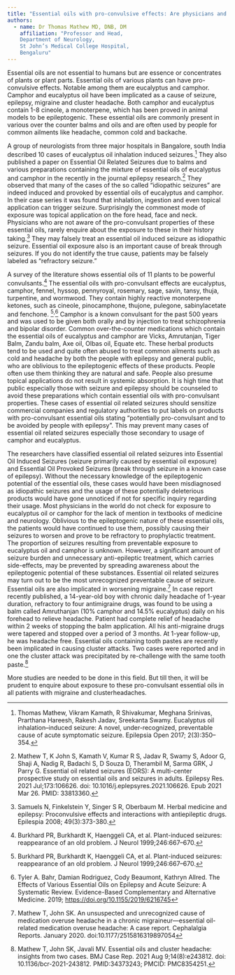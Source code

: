 ```yaml
---
title: "Essential oils with pro-convulsive effects: Are physicians and patients aware?"
authors:
  - name: Dr Thomas Mathew MD, DNB, DM
    affiliation: "Professor and Head,
    Department of Neurology,
    St John’s Medical College Hospital,
    Bengaluru"
---
```


Essential oils are not essential to humans but are essence or concentrates of plants or plant parts. Essential oils of various plants can have pro-convulsive effects. Notable among them are eucalyptus and camphor. Camphor and eucalyptus oil have been implicated as a cause of seizure,
epilepsy, migraine and cluster headache. Both camphor and eucalyptus contain 1-8 cineole, a monoterpene, which has been proved in animal models to be epileptogenic. These essential oils are commonly present in various over the counter balms and oils and are often used by people for common ailments like headache, common cold and backache.

A group of neurologists from three major hospitals in Bangalore, south India described 10 cases of eucalyptus oil inhalation induced seizures.[^1] They also published a paper on Essential Oil Related Seizures due to balms and various preparations containing the mixture of essential oils of eucalyptus and camphor in the recently in the journal epilepsy research.[^2] They observed that many of the cases of the so called “idiopathic seizures” are indeed induced and provoked by essential oils of eucalyptus and camphor. In their case series it was found that inhalation, ingestion and even topical application can trigger seizure. Surprisingly the commonest mode of exposure was topical application on the fore head, face and neck. Physicians who are not aware of the pro-convulsant properties of these essential oils, rarely enquire about the exposure to these in their history taking.[^3] They may falsely treat an essential oil induced seizure as idiopathic seizure. Essential oil exposure also is an important cause of break through seizures. If you do not identify the true cause, patients may be falsely labeled as “refractory seizure.”

[^1]: Thomas Mathew, Vikram Kamath, R Shivakumar, Meghana Srinivas, Prarthana Hareesh, Rakesh Jadav, Sreekanta Swamy. Eucalyptus oil inhalation–induced seizure: A novel, under-recognized, preventable cause of acute symptomatic seizure. Epilepsia Open 2017; 2(3):350–354.

[^2]: Mathew T, K John S, Kamath V, Kumar R S, Jadav R, Swamy S, Adoor G, Shaji A, Nadig R, Badachi S, D Souza D, Therambil M, Sarma GRK, J Parry G. Essential oil related seizures (EORS): A multi-center prospective study on essential oils and seizures in adults. Epilepsy Res. 2021 Jul;173:106626. doi: 10.1016/j.eplepsyres.2021.106626. Epub 2021 Mar 26. PMID: 33813360.

[^3]: Samuels N, Finkelstein Y, Singer S R, Oberbaum M. Herbal medicine and epilepsy: Proconvulsive effects and interactions with antiepileptic drugs. Epilespia 2008; 49(3):373-380.

A survey of the literature shows essential oils of 11 plants to be powerful convulsants.[^4] The essential oils with pro-convulsant effects are eucalyptus, camphor, fennel, hyssop, pennyroyal, rosemary, sage, savin, tansy, thuja, turpentine, and wormwood. They contain highly reactive
monoterpene ketones, such as cineole, pinocamphone, thujone, pulegone, sabinylacetate and fenchone.  [^4]<sup>,</sup>[^5]    Camphor is a known convulsant for the past 500 years and was used to be given both orally and by injection to treat schizophrenia and bipolar disorder. Common over-the-counter medications which contain the essential oils of eucalyptus and camphor are Vicks, Amrutanjan, Tiger Balm, Zandu balm, Axe oil, Olbas oil, Equate etc. These herbal products tend to be used and quite often abused to treat common ailments such as cold and headache by both the people with epilepsy and general public, who are oblivious to the epileptogenic effects
of these products. People often use them thinking they are natural and safe. People also presume topical applications do not result in systemic absorption. It is high time that public especially those with seizure and epilepsy should be counseled to avoid these preparations which
contain essential oils with pro-convulsant properties. These cases of essential oil related seizures should sensitize commercial companies and regulatory authorities to put labels on products with pro-convulsant essential oils stating “potentially pro-convulsant and to be avoided by people with epilepsy”. This may prevent many cases of essential oil related seizures especially those secondary to usage of camphor and eucalyptus.

[^4]: Burkhard PR, Burkhardt K, Haenggeli CA, et al. Plant-induced seizures: reappearance of an old problem. J Neurol 1999;246:667–670.
[^5]: Tyler A. Bahr, Damian Rodriguez, Cody Beaumont, Kathryn Allred. The Effects of Various Essential Oils on Epilepsy and Acute Seizure: A Systematic Review. Evidence-Based Complementary and Alternative Medicine. 2019; https://doi.org/10.1155/2019/6216745


The researchers have classified essential oil related seizures into Essential Oil Induced Seizures (seizure primarily caused by essential oil exposure) and Essential Oil Provoked Seizures (break through seizure in a known case of epilepsy). Without the necessary knowledge of the epileptogenic potential of the essential oils, these cases would have been misdiagnosed as idiopathic seizures and the usage of these potentially deleterious products would have gone unnoticed if not for specific inquiry regarding their usage. Most physicians in the world do not check for exposure to eucalyptus oil or camphor for the lack of mention in textbooks of medicine and neurology. Oblivious to the epileptogenic nature of these essential oils, the patients would have continued to use them, possibly causing their seizures to worsen and prove to be refractory
to prophylactic treatment. The proportion of seizures resulting from preventable exposure to eucalyptus oil and camphor is unknown. However, a significant amount of seizure burden and unnecessary anti-epileptic treatment, which carries side-effects, may be prevented by spreading
awareness about the epileptogenic potential of these substances. Essential oil related seizures may turn out to be the most unrecognized preventable cause of seizure.
Essential oils are also implicated in worsening migraine.[^6] In case report recently published, a 14-year-old boy with chronic daily headache of 1-year duration, refractory to four antimigraine drugs, was found to be using a balm called Amruthanjan (10% camphor and 14.5% eucalyptus)
daily on his forehead to relieve headache. Patient had complete relief of headache within 2 weeks of stopping the balm application. All his anti-migraine drugs were tapered and stopped over a period of 3 months. At 1-year follow-up, he was headache free. Essential oils containing tooth
pastes are recently been implicated in causing cluster attacks. Two cases were reported and in one the cluster attack was precipitated by re-challenge with the same tooth paste.[^7]

[^6]: Mathew T, John SK. An unsuspected and unrecognized cause of medication overuse headache in a chronic migraineur—essential oil-related medication overuse headache: A case report. Cephalalgia Reports. January 2020. doi:10.1177/2515816319897054

[^7]: Mathew T, John SK, Javali MV. Essential oils and cluster headache: insights from two cases. BMJ Case Rep. 2021 Aug 9;14(8):e243812. doi: 10.1136/bcr-2021-243812. PMID:34373243; PMCID: PMC8354251.

More studies are needed to be done in this field. But till then, it will be prudent to enquire about exposure to these pro-convulsant essential oils in all patients with migraine and clusterheadaches.